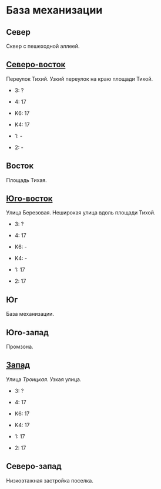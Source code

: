 # База механизации

## Север

Сквер с пешеходной аллеей.

## [Северо-восток](./10555075.md)

Переулок Тихий.
Узкий переулок на краю площади Тихой.

* 3:    ?
* 4:    17

* K6:   17
* K4:   17
* 1:    -
* 2:    -

## Восток

Площадь Тихая.

## [Юго-восток](./10555085.md)

Улица Березовая.
Неширокая улица вдоль площади Тихой.

* 3:    ?
* 4:    17

* K6:   -
* K4:   -
* 1:    17
* 2:    17

## Юг

База механизации.

## Юго-запад

Промзона.

## [Запад](./10540080.md)

Улица *Троицкая*.
Узкая улица.

* 3:    ?
* 4:    17

* K6:   17
* K4:   17
* 1:    17
* 2:    17

## Северо-запад

Низкоэтажная застройка поселка.
